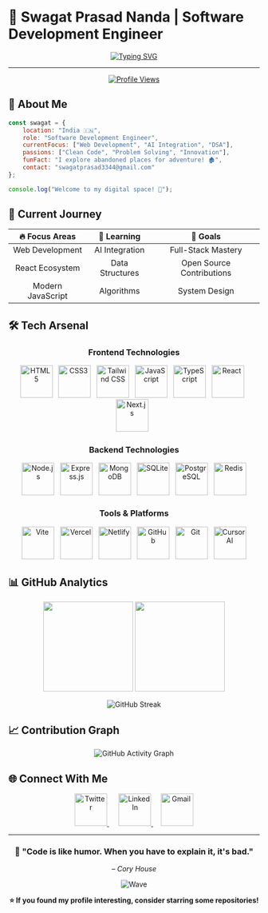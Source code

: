 # 🚀 **Swagat Prasad Nanda** | Software Development Engineer

<div align="center">
  
[![Typing SVG](https://readme-typing-svg.demolab.com?font=Fira+Code&weight=600&size=28&duration=3000&pause=1000&color=00D9FF&center=true&vCenter=true&width=600&height=100&lines=Hey+there!+I'm+Swagat+👋;Software+Engineer+%7C+India+🇮🇳;Building+the+future+with+code+💻;AI+%2B+Web+Dev+Enthusiast+🤖)](https://git.io/typing-svg)

</div>

---

<div align="center">
  <p>
    <a href="https://komarev.com/ghpvc/?username=code-name-healer">
      <img src="https://komarev.com/ghpvc/?username=code-name-healer&label=Profile%20Views&color=00d9ff&style=social" alt="Profile Views" />
    </a>
  </p>
</div>

## 🌟 **About Me**

```javascript
const swagat = {
    location: "India 🇮🇳",
    role: "Software Development Engineer",
    currentFocus: ["Web Development", "AI Integration", "DSA"],
    passions: ["Clean Code", "Problem Solving", "Innovation"],
    funFact: "I explore abandoned places for adventure! 🏚️",
    contact: "swagatprasad3344@gmail.com"
};

console.log("Welcome to my digital space! 🚀");
```

## 🎯 **Current Journey**

<div align="center">
  
| 🔥 **Focus Areas** | 🌱 **Learning** | 🎯 **Goals** |
|:---:|:---:|:---:|
| Web Development | AI Integration | Full-Stack Mastery |
| React Ecosystem | Data Structures | Open Source Contributions |
| Modern JavaScript | Algorithms | System Design |

</div>

## 🛠️ Tech Arsenal

<div align="center">

### **Frontend Technologies**
<p align="center">
  <img src="https://skillicons.dev/icons?i=html" width="65" height="65" alt="HTML5" />
   
  <img src="https://skillicons.dev/icons?i=css" width="65" height="65" alt="CSS3" />
   
  <img src="https://skillicons.dev/icons?i=tailwind" width="65" height="65" alt="Tailwind CSS" />
   
  <img src="https://skillicons.dev/icons?i=js" width="65" height="65" alt="JavaScript" />
   
  <img src="https://skillicons.dev/icons?i=ts" width="65" height="65" alt="TypeScript" />
   
  <img src="https://skillicons.dev/icons?i=react" width="65" height="65" alt="React" />
   
  <img src="https://skillicons.dev/icons?i=nextjs" width="65" height="65" alt="Next.js" />
   
</p>

### **Backend Technologies**
<p align="center">
  <img src="https://skillicons.dev/icons?i=nodejs" width="65" height="65" alt="Node.js" />
   
  <img src="https://skillicons.dev/icons?i=express" width="65" height="65" alt="Express.js" />
   
  <img src="https://skillicons.dev/icons?i=mongodb" width="65" height="65" alt="MongoDB" />
   
  <img src="https://skillicons.dev/icons?i=sqlite" width="65" height="65" alt="SQLite" />
   
  <img src="https://skillicons.dev/icons?i=postgres" width="65" height="65" alt="PostgreSQL" />
   
  <img src="https://skillicons.dev/icons?i=redis" width="65" height="65" alt="Redis" />
</p>

### **Tools & Platforms**
<p align="center">
  <img src="https://skillicons.dev/icons?i=vite" width="65" height="65" alt="Vite" />
   
  <img src="https://skillicons.dev/icons?i=vercel" width="65" height="65" alt="Vercel" />
   
  <img src="https://skillicons.dev/icons?i=netlify" width="65" height="65" alt="Netlify" />
   
  <img src="https://skillicons.dev/icons?i=github" width="65" height="65" alt="GitHub" />
   
  <img src="https://skillicons.dev/icons?i=git" width="65" height="65" alt="Git" />
   
  <img src="https://cdn.brandfetch.io/cursor.com/fallback/lettermark/theme/dark/h/256/w/256/icon?c=1bfwsmEH20zzEfSNTed" width="65" height="65" alt="Cursor AI" />
</p>

</div>

## 📊 **GitHub Analytics**

<div align="center">
  
<img height="180em" src="https://github-readme-stats.vercel.app/api?username=code-name-healer&show_icons=true&theme=tokyonight&include_all_commits=true&count_private=true&hide_border=true&bg_color=0D1117&title_color=00D9FF&icon_color=00D9FF&text_color=ffffff"/>
<img height="180em" src="https://github-readme-stats.vercel.app/api/top-langs/?username=code-name-healer&layout=compact&theme=tokyonight&hide_border=true&bg_color=0D1117&title_color=00D9FF&text_color=ffffff"/>

</div>

<div align="center">
  
![GitHub Streak](https://github-readme-streak-stats.herokuapp.com/?user=code-name-healer&theme=tokyonight&hide_border=true&background=0D1117&stroke=00D9FF&ring=00D9FF&fire=00D9FF&currStreakLabel=00D9FF)

</div>

## 📈 **Contribution Graph**

<div align="center">
  
![GitHub Activity Graph](https://github-readme-activity-graph.vercel.app/graph?username=code-name-healer&theme=tokyo-night&hide_border=true&bg_color=0D1117&color=00D9FF&line=00D9FF&point=FFFFFF)

</div>

## 🌐 Connect With Me

<div align="center">

<p>
  <a href="https://twitter.com/codename_healer" target="_blank" rel="noreferrer"><span>
    <img src="https://skillicons.dev/icons?i=twitter" width="65" height="65" alt="Twitter" />
  </span></a>
      
  <a href="https://linkedin.com/in/swagat-nanda" target="_blank" rel="noreferrer"><span>
    <img src="https://skillicons.dev/icons?i=linkedin" width="65" height="65" alt="LinkedIn" />
  </span></a>
     
  <a href="mailto:swagatprasad3344@gmail.com"><span>
    <img src="https://skillicons.dev/icons?i=gmail" width="65" height="65" alt="Gmail" />
  </span></a>
</p>

</div>

---

<div align="center">

### 💫 "Code is like humor. When you have to explain it, it's bad."
*– Cory House*

</div>

<div align="center">
  
![Wave](https://capsule-render.vercel.app/api?type=waving&color=gradient&customColorList=6,11,20&height=150&section=footer&text=Thanks%20for%20visiting!&fontSize=50&fontColor=fff&animation=twinkling&fontAlignY=75)

</div>

</div>

<div align="center">
  
**⭐ If you found my profile interesting, consider starring some repositories!**

</div>
